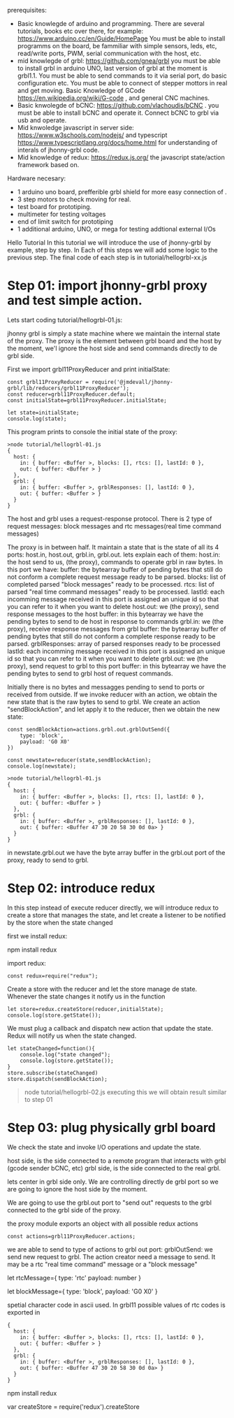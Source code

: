 
prerequisites:

- Basic knowlegde of arduino and programming. There are several tutorials, books etc over there, for example: https://www.arduino.cc/en/Guide/HomePage You must be able to install programms on the board, be fammiliar with simple sensors, leds, etc, read/write ports, PWM, serial communication with the host, etc.
- mid knowlegde of grbl: https://github.com/gnea/grbl you must be able to install grbl in arduino UNO, last version of grbl at the moment is grbl1.1. You must be able to send commands to it via serial port, do basic configuration etc. You must be able to connect of stepper mottors in real and get moving. Basic Knowledge of GCode https://en.wikipedia.org/wiki/G-code , and general CNC machines.
- Basic knwolegde of bCNC: https://github.com/vlachoudis/bCNC . you must be able to install bCNC and operate it. Connect bCNC to grbl via usb and operate.
- Mid knwoledge javascript in server side: https://www.w3schools.com/nodejs/ and typescript https://www.typescriptlang.org/docs/home.html for understanding of interals of jhonny-grbl code.
- Mid knowledge of redux: https://redux.js.org/ the javascript state/action framework based on.

Hardware necesary:

- 1 arduino uno board, prefferible grbl shield for more easy connection of .
- 3 step motors to check moving for real.
- test board for prototiping.
- multimeter for testing voltages
- end of limit switch for prototiping
- 1 additional arduino, UNO, or mega for testing addtional external I/Os

Hello Tutorial
In this tutorial we will introduce the use of jhonny-grbl by example, step by step. In Each of this steps we will add some logic to the previous step. The final code of each step is in tutorial/hellogrbl-xx.js

Step 01: import jhonny-grbl proxy and test simple action.
=================================================================

Lets start coding tutorial/hellogrbl-01.js:

jhonny grbl is simply a state machine where we maintain the internal state of the proxy. The proxy is the element between grbl board and the host
by the moment, we'l ignore the host side and send commands directly to de grbl side.

First we import grbl11ProxyReducer and print initialState:

```
const grbl11ProxyReducer = require('@jmdevall/jhonny-grbl/lib/reducers/grbl11ProxyReducer');
const reducer=grbl11ProxyReducer.default;
const initialState=grbl11ProxyReducer.initialState;

let state=initialState;
console.log(state);
```

This program prints to console the initial state of the proxy:

```
>node tutorial/hellogrbl-01.js
{
  host: {
    in: { buffer: <Buffer >, blocks: [], rtcs: [], lastId: 0 },
    out: { buffer: <Buffer > }
  },
  grbl: {
    in: { buffer: <Buffer >, grblResponses: [], lastId: 0 },
    out: { buffer: <Buffer > }
  }
}
```

The host and grbl uses a request-response protocol. There is 2 type of request messages: block messages and rtc messages(real time command messages)

The proxy is in between half. It maintain a state that is the state of all its 4 ports: host.in, host.out, grbl.in, grbl.out. lets explain each of them:
host.in: the host send to us, (the proxy), commands to operate grbl in raw bytes. In this port we have:
  buffer: the bytearray buffer of pending bytes that still do not conform a complete request message ready to be parsed. 
  blocks: list of completed parsed "block messages" ready to be processed.
  rtcs: list of parsed "real time command messages" ready to be processed.
  lastId: each incomming message received in this port is assigned an unique id so that you can refer to it when you want to delete
host.out: we (the proxy), send response messages to the host
  buffer: in this bytearray we have the pending bytes to send to de host in response to commands
grbl.in: we  (the proxy), receive response messages from grbl
  buffer: the bytearray buffer of pending bytes that still do not conform a complete response ready to be parsed.
  grblResponses: array of parsed responses ready to be processed
  lastId: each incomming message received  in this port is assigned an unique id so that you can refer to it when you want to delete
grbl.out: we (the proxy), send request to grbl to this port
  buffer: in this bytearray we have the pending bytes to send to grbl host of request commands.

Initially there is no bytes and messagges pending to send to ports or received from outside.
If we invoke reducer with an action, we obtain the new state that is the raw bytes to send to grbl. We create an action "sendBlockAction", and let apply it to the reducer, then we obtain the new state:

```
const sendBlockAction=actions.grbl.out.grblOutSend({
    type: 'block',
    payload: 'G0 X0'
})

const newstate=reducer(state,sendBlockAction);
console.log(newstate);
```

```
>node tutorial/hellogrbl-01.js
{
  host: {
    in: { buffer: <Buffer >, blocks: [], rtcs: [], lastId: 0 },
    out: { buffer: <Buffer > }
  },
  grbl: {
    in: { buffer: <Buffer >, grblResponses: [], lastId: 0 },
    out: { buffer: <Buffer 47 30 20 58 30 0d 0a> }
  }
}
```

in newstate.grbl.out we have the byte array buffer in the grbl.out port of the proxy, ready to send to grbl.

Step 02: introduce redux
======================== 

In this step instead of execute reducer directly, we will introduce redux to create a store that manages the state, and let create a listener to be notified by the store when the state changed

first we install redux:

npm install redux

import redux:
```
const redux=require("redux");
```

Create a store with the reducer and let the store manage de state. Whenever the state changes it notify us in the function

```
let store=redux.createStore(reducer,initialState);
console.log(store.getState());
```

We must plug a callback and dispatch new action that update the state. Redux will notify us when the state changed.

```
let stateChanged=function(){
    console.log("state changed");
    console.log(store.getState());
}
store.subscribe(stateChanged)
store.dispatch(sendBlockAction);
```

>node tutorial/hellogrbl-02.js
executing this we will obtain result similar to step 01

Step 03: plug physically grbl board
===================================

We check the state and invoke I/O operations and update the state.




host side, is the side connected to a remote program that interacts with grbl (gcode sender bCNC, etc)
grbl side, is the side connected to the real grbl.

lets center in grbl side only. We are controlling directly de grbl port so we are going to ignore the host side by the moment.

We are going to use the grbl.out port to "send out" requests to the grbl connected to the grbl side of the proxy.


the proxy module exports an object with all possible redux actions 
```
const actions=grbl11ProxyReducer.actions; 
```

we are able to send to type of actions to grbl out port:
grblOutSend: we send new request to grbl. The action creator need a message to send. It may be a rtc "real time command" message or a "block message"

let rtcMessage={
  type: 'rtc'
  payload: number 
}

let blockMessage={
  type: 'block',
  payload: 'G0 X0'
}

 spetial character code in ascii used. In grbl11 possible values of rtc codes is exported in 

```
{
  host: {
    in: { buffer: <Buffer >, blocks: [], rtcs: [], lastId: 0 },
    out: { buffer: <Buffer > }
  },
  grbl: {
    in: { buffer: <Buffer >, grblResponses: [], lastId: 0 },
    out: { buffer: <Buffer 47 30 20 58 30 0d 0a> }
  }
}

```

npm install redux

var createStore = require('redux').createStore

